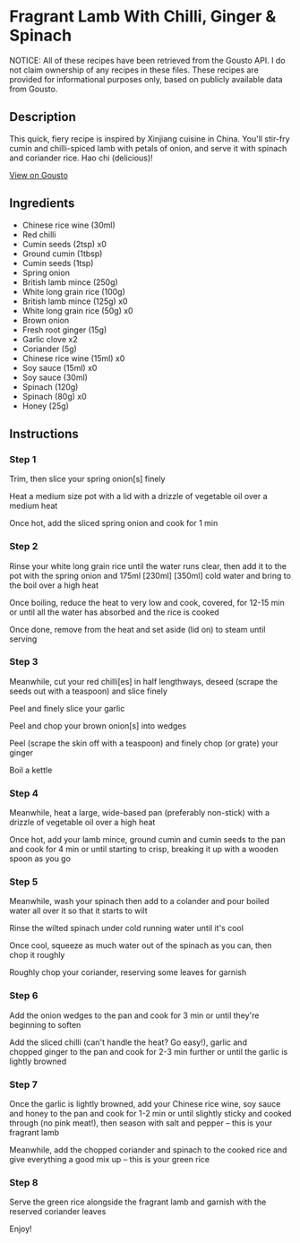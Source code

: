 # Fragrant Lamb With Chilli, Ginger & Spinach

NOTICE: All of these recipes have been retrieved from the Gousto API. I do not claim ownership of any recipes in these files. These recipes are provided for informational purposes only, based on publicly available data from Gousto.

## Description

This quick, fiery recipe is inspired by Xinjiang cuisine in China. You'll stir-fry cumin and chilli-spiced lamb with petals of onion, and serve it with spinach and coriander rice. Hao chi (delicious)!

[View on Gousto](https://www.gousto.co.uk/recipes/cookbook/fragrant-lamb-with-chilli-ginger-spinach)

## Ingredients

- Chinese rice wine (30ml)
- Red chilli
- Cumin seeds (2tsp) x0
- Ground cumin (1tbsp)
- Cumin seeds (1tsp)
- Spring onion
- British lamb mince (250g)
- White long grain rice (100g)
- British lamb mince (125g) x0
- White long grain rice (50g) x0
- Brown onion
- Fresh root ginger (15g)
- Garlic clove x2
- Coriander (5g)
- Chinese rice wine (15ml) x0
- Soy sauce (15ml) x0
- Soy sauce (30ml)
- Spinach (120g)
- Spinach (80g) x0
- Honey (25g)

## Instructions


### Step 1

Trim, then slice your spring onion[s] finely

Heat a medium size pot with a lid with a drizzle of vegetable oil over a medium heat

Once hot, add the sliced spring onion and cook for 1 min


### Step 2

Rinse your white long grain rice until the water runs clear, then add it to the pot with the spring onion and 175ml <span class="text-purple">[230ml]</span> <span class="text-danger">[350ml]</span> cold water and bring to the boil over a high heat

Once boiling, reduce the heat to very low and cook, covered, for 12-15 min or until all the water has absorbed and the rice is cooked

Once done, remove from the heat and set aside (lid on) to steam until serving


### Step 3

Meanwhile, cut your red chilli[es] in half lengthways, deseed (scrape the seeds out with a teaspoon) and slice finely

Peel and finely slice your garlic

Peel and chop your brown onion[s] into wedges

Peel (scrape the skin off with a teaspoon) and finely chop (or grate) your ginger

Boil a kettle


### Step 4

Meanwhile, heat a large, wide-based pan (preferably non-stick) with a drizzle of vegetable oil over a high heat

Once hot, add your lamb mince, ground cumin and cumin seeds to the pan and cook for 4 min or until starting to crisp, breaking it up with a wooden spoon as you go


### Step 5

Meanwhile, wash your spinach then add to a colander and pour boiled water all over it so that it starts to wilt

Rinse the wilted spinach under cold running water until it's cool 

Once cool, squeeze as much water out of the spinach as you can, then chop it roughly

Roughly chop your coriander, reserving some leaves for garnish


### Step 6

Add the onion wedges to the pan and cook for 3 min or until they're beginning to soften

Add the sliced chilli (can't handle the heat? Go easy!), garlic and chopped ginger to the pan and cook for 2-3 min further or until the garlic is lightly browned


### Step 7

Once the garlic is lightly browned, add your Chinese rice wine, soy sauce and honey to the pan and cook for 1-2 min or until slightly sticky and cooked through (no pink meat!), then season with salt and pepper – this is your fragrant lamb

Meanwhile, add the chopped coriander and spinach to the cooked rice and give everything a good mix up – this is your green rice

### Step 8

Serve the green rice alongside the fragrant lamb and garnish with the reserved coriander leaves

Enjoy!

